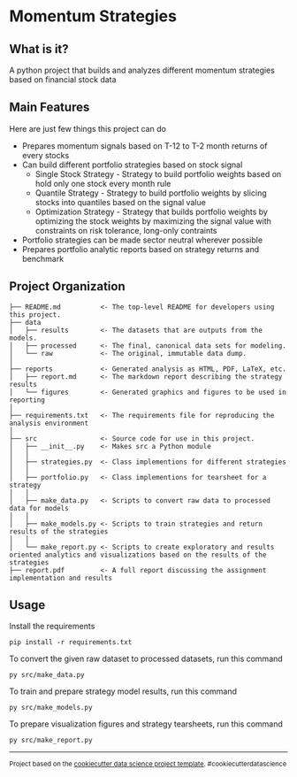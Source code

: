Momentum Strategies
==============================

What is it?
--------------

A python project that builds and analyzes different momentum strategies based on financial stock data

Main Features
---------

Here are just few things this project can do

-  Prepares momentum signals based on T-12 to T-2 month returns of every stocks
-  Can build different portfolio strategies based on stock signal
    - Single Stock Strategy - Strategy to build portfolio weights based on hold only one stock every month rule
    - Quantile Strategy - Strategy to build portfolio weights by slicing stocks into quantiles based on the signal value
    - Optimization Strategy - Strategy that builds portfolio weights by optimizing the stock weights by maximizing the signal value with constraints on risk tolerance, long-only contraints 
- Portfolio strategies can be made sector neutral wherever possible
- Prepares portfolio analytic reports based on strategy returns and benchmark


Project Organization
------------

    ├── README.md          <- The top-level README for developers using this project.
    ├── data
    │   ├── results        <- The datasets that are outputs from the models.
    │   ├── processed      <- The final, canonical data sets for modeling.
    │   └── raw            <- The original, immutable data dump.
    │
    ├── reports            <- Generated analysis as HTML, PDF, LaTeX, etc.
    │   ├── report.md      <- The markdown report describing the strategy results
    │   └── figures        <- Generated graphics and figures to be used in reporting
    │
    ├── requirements.txt   <- The requirements file for reproducing the analysis environment
    │
    ├── src                <- Source code for use in this project.
    │   ├── __init__.py    <- Makes src a Python module
    │   │
    │   ├── strategies.py  <- Class implementions for different strategies
    │   │
    │   ├── portfolio.py   <- Class implementions for tearsheet for a strategy
    │   │
    │   ├── make_data.py   <- Scripts to convert raw data to processed data for models
    │   │
    │   ├── make_models.py <- Scripts to train strategies and return results of the strategies
    │   │
    │   └── make_report.py <- Scripts to create exploratory and results oriented analytics and visualizations based on the results of the strategies
    ├── report.pdf         <- A full report discussing the assignment implementation and results
    

Usage
--------

Install the requirements

```
pip install -r requirements.txt
```

To convert the given raw dataset to processed datasets, run this command

```
py src/make_data.py
```

To train and prepare strategy model results, run this command

```
py src/make_models.py
```

To prepare visualization figures and strategy tearsheets, run this command

```
py src/make_report.py
```

--------

<p><small>Project based on the <a target="_blank" href="https://drivendata.github.io/cookiecutter-data-science/">cookiecutter data science project template</a>. #cookiecutterdatascience</small></p>

